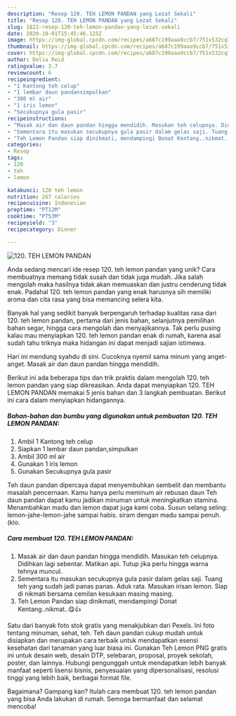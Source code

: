 ```yaml
---
description: "Resep 120. TEH LEMON PANDAN yang Lezat Sekali"
title: "Resep 120. TEH LEMON PANDAN yang Lezat Sekali"
slug: 1822-resep-120-teh-lemon-pandan-yang-lezat-sekali
date: 2020-10-01T15:45:46.125Z
image: https://img-global.cpcdn.com/recipes/a687c199aaa9ccb7/751x532cq70/120-teh-lemon-pandan-foto-resep-utama.jpg
thumbnail: https://img-global.cpcdn.com/recipes/a687c199aaa9ccb7/751x532cq70/120-teh-lemon-pandan-foto-resep-utama.jpg
cover: https://img-global.cpcdn.com/recipes/a687c199aaa9ccb7/751x532cq70/120-teh-lemon-pandan-foto-resep-utama.jpg
author: Delia Reid
ratingvalue: 3.7
reviewcount: 6
recipeingredient:
- "1 Kantong teh celup"
- "1 lembar daun pandansimpulkan"
- "300 ml air"
- "1 iris lemon"
- "Secukupnya gula pasir"
recipeinstructions:
- "Masak air dan daun pandan hingga mendidih. Masukan teh celupnya. Didihkan lagi sebentar. Matikan api. Tutup jika perlu hingga warna tehnya muncul."
- "Sementara itu masukan secukupnya gula pasir dalam gelas saji. Tuang teh yang sudah jadi panas panas. Aduk rata. Masukan irisan lemon. Siap di nikmati bersama cemilan kesukaan masing masing."
- "Teh Lemon Pandan siap dinikmati, mendampingi Donat Kentang..nikmat..😋👍"
categories:
- Resep
tags:
- 120
- teh
- lemon

katakunci: 120 teh lemon 
nutrition: 267 calories
recipecuisine: Indonesian
preptime: "PT12M"
cooktime: "PT53M"
recipeyield: "3"
recipecategory: Dinner

---
```



![120. TEH LEMON PANDAN](https://img-global.cpcdn.com/recipes/a687c199aaa9ccb7/751x532cq70/120-teh-lemon-pandan-foto-resep-utama.jpg)

Anda sedang mencari ide resep 120. teh lemon pandan yang unik? Cara membuatnya memang tidak susah dan tidak juga mudah. Jika salah mengolah maka hasilnya tidak akan memuaskan dan justru cenderung tidak enak. Padahal 120. teh lemon pandan yang enak harusnya sih memiliki aroma dan cita rasa yang bisa memancing selera kita.

Banyak hal yang sedikit banyak berpengaruh terhadap kualitas rasa dari 120. teh lemon pandan, pertama dari jenis bahan, selanjutnya pemilihan bahan segar, hingga cara mengolah dan menyajikannya. Tak perlu pusing kalau mau menyiapkan 120. teh lemon pandan enak di rumah, karena asal sudah tahu triknya maka hidangan ini dapat menjadi sajian istimewa.

Hari ini mendung syahdu di sini. Cucoknya nyemil sama minum yang anget-anget. Masak air dan daun pandan hingga mendidih.


Berikut ini ada beberapa tips dan trik praktis dalam mengolah 120. teh lemon pandan yang siap dikreasikan. Anda dapat menyiapkan 120. TEH LEMON PANDAN memakai 5 jenis bahan dan 3 langkah pembuatan. Berikut ini cara dalam menyiapkan hidangannya.

<!--inarticleads1-->

##### Bahan-bahan dan bumbu yang digunakan untuk pembuatan 120. TEH LEMON PANDAN:

1. Ambil 1 Kantong teh celup
1. Siapkan 1 lembar daun pandan,simpulkan
1. Ambil 300 ml air
1. Gunakan 1 iris lemon
1. Gunakan Secukupnya gula pasir


Teh daun pandan dipercaya dapat menyembuhkan sembelit dan membantu masalah pencernaan. Kamu hanya perlu meminum air rebusan daun Teh daun pandan dapat kamu jadikan minuman untuk meningkatkan stamina. Menambahkan madu dan lemon dapat juga kami coba. Susun selang seling: lemon-jahe-lemon-jahe sampai habis. siram dengan madu sampai penuh. (klo. 

<!--inarticleads2-->

##### Cara membuat 120. TEH LEMON PANDAN:

1. Masak air dan daun pandan hingga mendidih. Masukan teh celupnya. Didihkan lagi sebentar. Matikan api. Tutup jika perlu hingga warna tehnya muncul.
1. Sementara itu masukan secukupnya gula pasir dalam gelas saji. Tuang teh yang sudah jadi panas panas. Aduk rata. Masukan irisan lemon. Siap di nikmati bersama cemilan kesukaan masing masing.
1. Teh Lemon Pandan siap dinikmati, mendampingi Donat Kentang..nikmat..😋👍


Satu dari banyak foto stok gratis yang menakjubkan dari Pexels. Ini foto tentang minuman, sehat, teh. Teh daun pandan cukup mudah untuk disiapkan dan merupakan cara terbaik untuk mendapatkan esensi kesehatan dari tanaman yang luar biasa ini. Gunakan Teh Lemon PNG gratis ini untuk desain web, desain DTP, selebaran, proposal, proyek sekolah, poster, dan lainnya. Hubungi pengunggah untuk mendapatkan lebih banyak manfaat seperti lisensi bisnis, penyesuaian yang dipersonalisasi, resolusi tinggi yang lebih baik, berbagai format file. 

Bagaimana? Gampang kan? Itulah cara membuat 120. teh lemon pandan yang bisa Anda lakukan di rumah. Semoga bermanfaat dan selamat mencoba!
